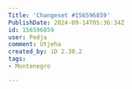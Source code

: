 ```yaml
---
Title: 'Changeset #156596859'
PublishDate: 2024-09-14T05:36:34Z
id: 156596859
user: Pedja
comment: Utjeha
created_by: iD 2.30.2
tags:
- Montenegro

---
```

